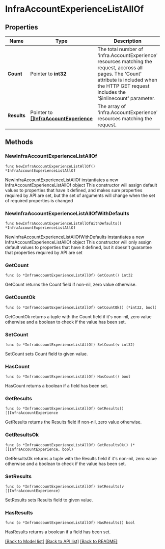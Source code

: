 # InfraAccountExperienceListAllOf

## Properties

Name | Type | Description | Notes
------------ | ------------- | ------------- | -------------
**Count** | Pointer to **int32** | The total number of &#39;infra.AccountExperience&#39; resources matching the request, accross all pages. The &#39;Count&#39; attribute is included when the HTTP GET request includes the &#39;$inlinecount&#39; parameter. | [optional] 
**Results** | Pointer to [**[]InfraAccountExperience**](infra.AccountExperience.md) | The array of &#39;infra.AccountExperience&#39; resources matching the request. | [optional] 

## Methods

### NewInfraAccountExperienceListAllOf

`func NewInfraAccountExperienceListAllOf() *InfraAccountExperienceListAllOf`

NewInfraAccountExperienceListAllOf instantiates a new InfraAccountExperienceListAllOf object
This constructor will assign default values to properties that have it defined,
and makes sure properties required by API are set, but the set of arguments
will change when the set of required properties is changed

### NewInfraAccountExperienceListAllOfWithDefaults

`func NewInfraAccountExperienceListAllOfWithDefaults() *InfraAccountExperienceListAllOf`

NewInfraAccountExperienceListAllOfWithDefaults instantiates a new InfraAccountExperienceListAllOf object
This constructor will only assign default values to properties that have it defined,
but it doesn't guarantee that properties required by API are set

### GetCount

`func (o *InfraAccountExperienceListAllOf) GetCount() int32`

GetCount returns the Count field if non-nil, zero value otherwise.

### GetCountOk

`func (o *InfraAccountExperienceListAllOf) GetCountOk() (*int32, bool)`

GetCountOk returns a tuple with the Count field if it's non-nil, zero value otherwise
and a boolean to check if the value has been set.

### SetCount

`func (o *InfraAccountExperienceListAllOf) SetCount(v int32)`

SetCount sets Count field to given value.

### HasCount

`func (o *InfraAccountExperienceListAllOf) HasCount() bool`

HasCount returns a boolean if a field has been set.

### GetResults

`func (o *InfraAccountExperienceListAllOf) GetResults() []InfraAccountExperience`

GetResults returns the Results field if non-nil, zero value otherwise.

### GetResultsOk

`func (o *InfraAccountExperienceListAllOf) GetResultsOk() (*[]InfraAccountExperience, bool)`

GetResultsOk returns a tuple with the Results field if it's non-nil, zero value otherwise
and a boolean to check if the value has been set.

### SetResults

`func (o *InfraAccountExperienceListAllOf) SetResults(v []InfraAccountExperience)`

SetResults sets Results field to given value.

### HasResults

`func (o *InfraAccountExperienceListAllOf) HasResults() bool`

HasResults returns a boolean if a field has been set.


[[Back to Model list]](../README.md#documentation-for-models) [[Back to API list]](../README.md#documentation-for-api-endpoints) [[Back to README]](../README.md)


